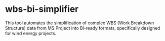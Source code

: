# wbs-bi-simplifier
This tool automates the simplification of complex WBS (Work Breakdown Structure) data from MS Project into BI-ready formats, specifically designed for wind energy projects.
